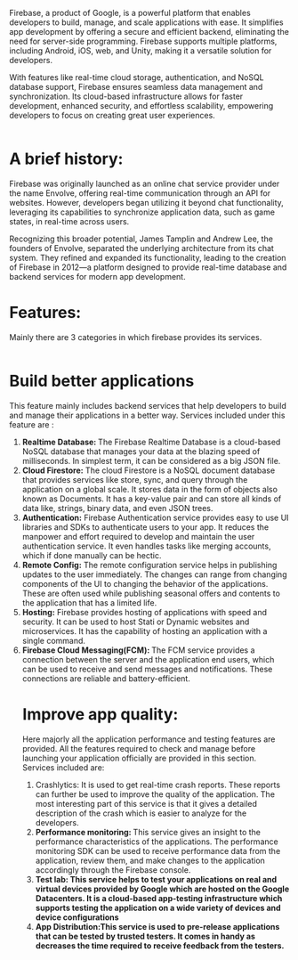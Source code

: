 <p> Firebase, a product of Google, is a powerful platform that enables developers to build, manage, and scale applications with ease. It simplifies app development by offering a secure and efficient backend, eliminating the need for server-side programming. Firebase supports multiple platforms, including Android, iOS, web, and Unity, making it a versatile solution for developers.

With features like real-time cloud storage, authentication, and NoSQL database support, Firebase ensures seamless data management and synchronization. Its cloud-based infrastructure allows for faster development, enhanced security, and effortless scalability, empowering developers to focus on creating great user experiences.
</p>
<img src="">

# A brief history:
Firebase was originally launched as an online chat service provider under the name Envolve, offering real-time communication through an API for websites. However, developers began utilizing it beyond chat functionality, leveraging its capabilities to synchronize application data, such as game states, in real-time across users.

Recognizing this broader potential, James Tamplin and Andrew Lee, the founders of Envolve, separated the underlying architecture from its chat system. They refined and expanded its functionality, leading to the creation of Firebase in 2012—a platform designed to provide real-time database and backend services for modern app development.

# Features:
Mainly there are 3 categories in which firebase provides its services.

<img src="">

# Build better applications
This feature mainly includes backend services that help developers to build and manage their applications in a better way. Services included under this feature are :
<ol>
<li><b>Realtime Database: </b>The Firebase Realtime Database is a cloud-based NoSQL database that manages your data at the blazing speed of milliseconds. In simplest term, it can be considered as a big JSON file.</li>
  
<img src="">
<li><b>Cloud Firestore:</b> The cloud Firestore is a NoSQL document database that provides services like store, sync, and query through the application on a global scale. It stores data in the form of objects also known as Documents. It has a key-value pair and can store all kinds of data like, strings, binary data, and even JSON trees.</li>

<img src="">
<li><b>Authentication:</b> Firebase Authentication service provides easy to use UI libraries and SDKs to authenticate users to your app. It reduces the manpower and effort required to develop and maintain the user authentication service. It even handles tasks like merging accounts, which if done manually can be hectic.</li>

<img src="">
<li><b>Remote Config:</b> The remote configuration service helps in publishing updates to the user immediately. The changes can range from changing components of the UI to changing the behavior of the applications. These are often used while publishing seasonal offers and contents to the application that has a limited life.</li>
<li><b>Hosting:</b> Firebase provides hosting of applications with speed and security. It can be used to host Stati or Dynamic websites and microservices. It has the capability of hosting an application with a single command.</li>
<li><b>Firebase Cloud Messaging(FCM): </b>The FCM service provides a connection between the server and the application end users, which can be used to receive and send messages and notifications. These connections are reliable and battery-efficient.</li>
<img src="">

# Improve app quality:
Here majorly all the application performance and testing features are provided. All the features required to check and manage before launching your application officially are provided in this section. Services included are:
<ol>
<li>Crashlytics: It is used to get real-time crash reports. These reports can further be used to improve the quality of the application. The most interesting part of this service is that it gives a detailed description of the crash which is easier to analyze for the developers.</li>
<li><b>Performance monitoring: </b>This service gives an insight to the performance characteristics of the applications. The performance monitoring SDK can be used to receive performance data from the application, review them, and make changes to the application accordingly through the Firebase console.</li>
<li><b>Test lab: This service helps to test your applications on real and virtual devices provided by Google which are hosted on the Google Datacenters. It is a cloud-based app-testing infrastructure which supports testing the application on a wide variety of devices and device configurations</b></li>
<li><b>App Distribution:This service is used to pre-release applications that can be tested by trusted testers. It comes in handy as decreases the time required to receive feedback from the testers.</b></li>


